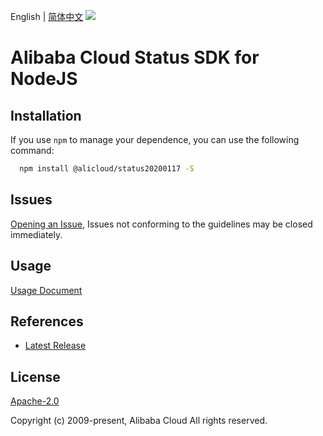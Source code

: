 English | [简体中文](README-CN.md)
![](https://aliyunsdk-pages.alicdn.com/icons/AlibabaCloud.svg)

# Alibaba Cloud Status SDK for NodeJS

## Installation
If you use `npm` to manage your dependence, you can use the following command:

```sh
  npm install @alicloud/status20200117 -S
```

## Issues
[Opening an Issue](https://github.com/aliyun/alibabacloud-typescript-sdk/issues/new), Issues not conforming to the guidelines may be closed immediately.

## Usage
[Usage Document](https://github.com/aliyun/alibabacloud-typescript-sdk/blob/master/docs/Usage-EN.md#quick-examples)

## References
* [Latest Release](https://github.com/aliyun/alibabacloud-typescript-sdk/)

## License
[Apache-2.0](http://www.apache.org/licenses/LICENSE-2.0)

Copyright (c) 2009-present, Alibaba Cloud All rights reserved.

